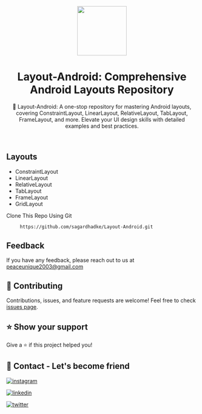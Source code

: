 <p align="center">
    <img src="https://github.com/sagardhadke/Layout-Android/assets/70995022/080ab9ed-7059-4611-ad17-b4b217ee4b2a"
        height="130">
</p>

<h1 align="center">Layout-Android: Comprehensive Android Layouts Repository</h1>

<p align="center">  
🚀 Layout-Android: A one-stop repository for mastering Android layouts, covering ConstraintLayout, LinearLayout, RelativeLayout, TabLayout, FrameLayout, and more. Elevate your UI design skills with detailed examples and best practices.
</p>
</br>

## Layouts

- ConstraintLayout
- LinearLayout
- RelativeLayout
- TabLayout
- FrameLayout
- GridLayout


Clone This Repo Using Git 

```bash
     https://github.com/sagardhadke/Layout-Android.git
```

## Feedback

If you have any feedback, please reach out to us at peaceunique2003@gmail.com

## 🤝 Contributing

Contributions, issues, and feature requests are welcome! Feel free to check [issues page](https://github.com/sagardhadke/Layout-Android/issues).

## ⭐ Show your support

Give a ⭐️ if this project helped you!

## 🔗 Contact - Let's become friend
[![instagram](https://img.shields.io/badge/Instagram-E4405F?style=for-the-badge&logo=instagram&logoColor=white)](https://www.instagram.com/sagardhadke_uc/)

[![linkedin](https://img.shields.io/badge/linkedin-0A66C2?style=for-the-badge&logo=linkedin&logoColor=white)](https://www.linkedin.com/in/sagar-dhadke-6a466b206/)

[![twitter](https://img.shields.io/badge/twitter-1DA1F2?style=for-the-badge&logo=twitter&logoColor=white)](https://twitter.com/sagardhadke_uc)
